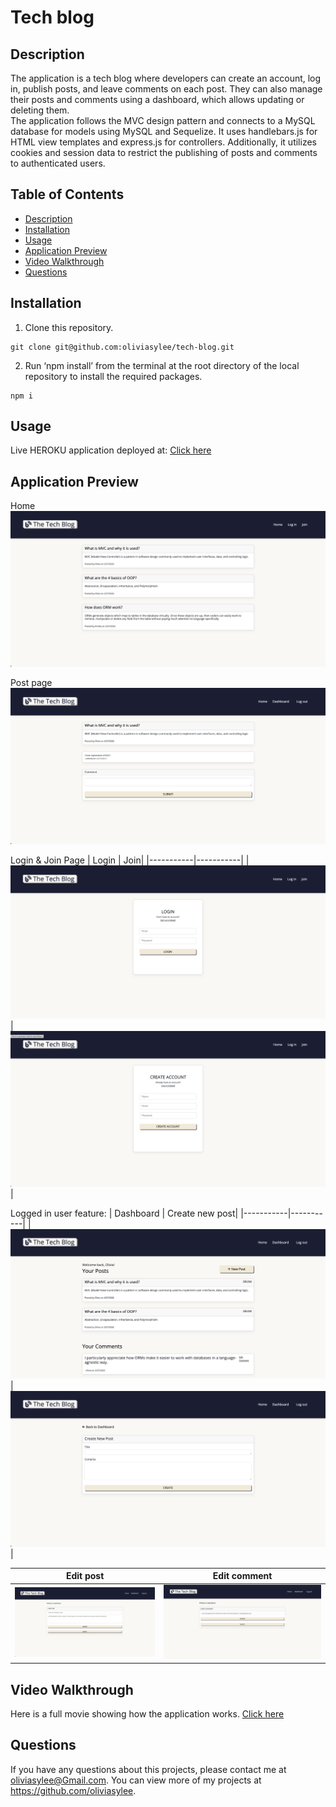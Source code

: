 # Tech blog
## Description
The application is a tech blog where developers can create an account, log in, publish posts, and leave comments on each post. They can also manage their posts and comments using a dashboard, which allows updating or deleting them. <br>
The application follows the MVC design pattern and connects to a MySQL database for models using MySQL and Sequelize. It uses handlebars.js for HTML view templates and express.js for controllers. Additionally, it utilizes cookies and session data to restrict the publishing of posts and comments to authenticated users.
## Table of Contents
- [Description](#Description)
- [Installation](#Installation)
- [Usage](#Usage)
- [Application Preview](#ApplicationPreview)
- [Video Walkthrough](#VideoWalkthrough)
- [Questions](#Questions)
## Installation
1. Clone this repository.
```
git clone git@github.com:oliviasylee/tech-blog.git
```

2. Run ‘npm install’ from the terminal at the root directory of the local repository to install the required packages.
```
npm i
```
## Usage
Live HEROKU application deployed at: [Click here](https://sleepy-chamber-12554.herokuapp.com/) <br>
## Application Preview
Home
![Homepage](/public/images/home.png)

Post page
![singlepate](/public/images/singlepage.png)

Login & Join Page
| Login | Join|
|-----------|-----------|
| ![Login](/public/images/login.png)|![Join](/public/images/join.png)|


Logged in user feature:
| Dashboard | Create new post|
|-----------|-----------|
| ![Dashboard](/public/images/dashboard.png)|![Create-new-post](/public/images/create-new-post.png)|

| Edit post | Edit comment|
|-----------|-----------|
| ![Edit-post](/public/images/edit-post.png)| ![Edit-comment](/public/images/edit-comment.png)|

## Video Walkthrough
Here is a full movie showing how the application works. [Click here]() <br>

## Questions
If you have any questions about this projects, please contact me at oliviasylee@Gmail.com. You can view more of my projects at https://github.com/oliviasylee.